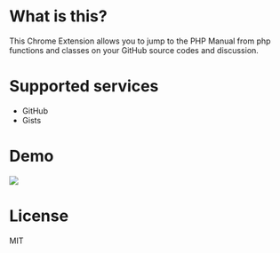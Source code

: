 # What is this?
This Chrome Extension allows you to  jump to the PHP Manual from php functions and classes on your GitHub source codes and discussion.

# Supported services
- GitHub
- Gists

# Demo
<img src="docs/demo.gif">

# License
MIT


